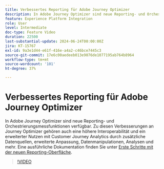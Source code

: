 ```yaml
---
title: Verbessertes Reporting für Adobe Journey Optimizer
description: In Adobe Journey Optimizer sind neue Reporting- und Orchestrierungsmessfunktionen verfügbar. Diese Verbesserungen an Journey Optimizer umfassen auch eine verbesserte Interoperabilität und einen erweiterten Wert mit Customer Journey Analytics durch zusätzliche Datenquellen, erweiterte Anpassungen, Datenbearbeitung, Analysen und mehr.
feature: Experience Platform Integration
role: User
level: Intermediate
doc-type: Feature Video
duration: 22500
last-substantial-update: 2024-06-24T00:00:00Z
jira: KT-15767
exl-id: 9a3e1d44-e61f-416e-a4a2-c46bce7445c3
source-git-commit: 17e6c00aedeeb013e9076de1077195ab764b8964
workflow-type: tm+mt
source-wordcount: '101'
ht-degree: 37%

---
```


# Verbessertes Reporting für Adobe Journey Optimizer

In Adobe Journey Optimizer sind neue Reporting- und Orchestrierungsmessfunktionen verfügbar. Zu diesen Verbesserungen an Journey Optimizer gehören auch eine höhere Interoperabilität und ein erweiterter Nutzen mit Customer Journey Analytics durch zusätzliche Datenquellen, erweiterte Anpassung, Datenmanipulationen, Analysen und mehr. Eine ausführliche Dokumentation finden Sie unter [Erste Schritte mit der neuen Reporting-Oberfläche](https://experienceleague.adobe.com/de/docs/journey-optimizer/using/channel-report/report-gs-cja).

>[!VIDEO](https://video.tv.adobe.com/v/3430413/?learn=on)
